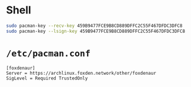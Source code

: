 # Shell

```sh
sudo pacman-key --recv-key 459B9477FCE9B8CD889DFFC2C55F467DFDC3DFC8
sudo pacman-key --lsign-key 459B9477FCE9B8CD889DFFC2C55F467DFDC3DFC8
```

# `/etc/pacman.conf`

```
[foxdenaur]
Server = https://archlinux.foxden.network/other/foxdenaur
SigLevel = Required TrustedOnly
```
